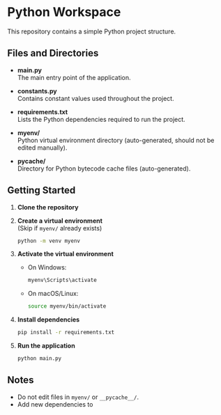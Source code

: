 # Python Workspace

This repository contains a simple Python project structure.

## Files and Directories

- **main.py**  
  The main entry point of the application.

- **constants.py**  
  Contains constant values used throughout the project.

- **requirements.txt**  
  Lists the Python dependencies required to run the project.

- **myenv/**  
  Python virtual environment directory (auto-generated, should not be edited manually).

- **__pycache__/**  
  Directory for Python bytecode cache files (auto-generated).

## Getting Started

1. **Clone the repository**

2. **Create a virtual environment**  
   (Skip if `myenv/` already exists)
   ```sh
   python -m venv myenv
   ```

3. **Activate the virtual environment**
   - On Windows:
     ```sh
     myenv\Scripts\activate
     ```
   - On macOS/Linux:
     ```sh
     source myenv/bin/activate
     ```

4. **Install dependencies**
   ```sh
   pip install -r requirements.txt
   ```

5. **Run the application**
   ```sh
   python main.py
   ```

## Notes

- Do not edit files in `myenv/` or `__pycache__/`.
- Add new dependencies to
